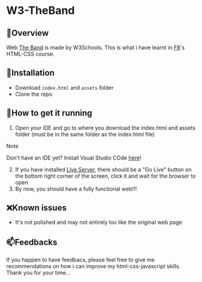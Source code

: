 # W3-TheBand
## 📌Overview
Web <a href="https://www.w3schools.com/w3css/tryw3css_templates_band.htm">The Band</a> is made by W3Schools.
This is what i have learnt in <a href="https://fullstack.edu.vn/courses/html-css">F8</a>'s HTML-CSS course.

## 🔨Installation
* Download `index.html` and `assets` folder
* Clone the repo

## 🚀How to get it running
1. Open your IDE and go to where you download the index.html and assets folder (must be in the same folder as the index.html file)
>[!NOTE]
>Don't have an IDE yet? Install Vsual Studio COde [here](https://code.visualstudio.com/)!
2. If you have installed <a href="https://marketplace.visualstudio.com/items?itemName=ritwickdey.LiveServer">Live Server</a>, there should be a "Go Live" button on the bottom right corner of the screen, click it and wait for the browser to open
3. By now, you should have a fully functional web!!!

## :x:Known issues
* It's not polished and may not entirely loo like the original web page

## 📫Feedbacks
If you happen to have feedbacs, please feel free to give me recommendations on how i can improve my html-css-javascript skills.
Thank you for your time...
